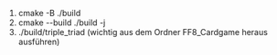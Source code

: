 1. cmake -B ./build
2. cmake --build ./build -j
3. ./build/triple_triad   (wichtig aus dem Ordner FF8_Cardgame heraus ausführen)